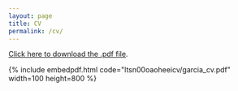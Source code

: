 ```yaml
---
layout: page
title: CV
permalink: /cv/
---
```

[Click here to download the .pdf file](https://www.dropbox.com/s/ltsn00oaoheeicv/garcia_cv.pdf?dl=0).

{% include embedpdf.html code="ltsn00oaoheeicv/garcia_cv.pdf" width=100 height=800 %}


